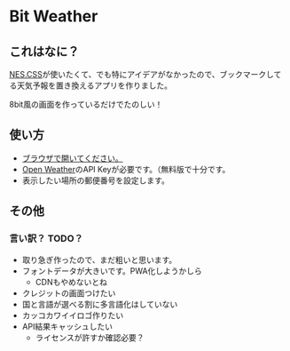 Bit Weather
===========

これはなに？
-----------

[NES.CSS](https://nostalgic-css.github.io/NES.css/)が使いたくて、でも特にアイデアがなかったので、ブックマークしてる天気予報を置き換えるアプリを作りました。

8bit風の画面を作っているだけでたのしい！

使い方
------

* [ブラウザで開いてください。](https://yamahei.github.io/bitweather/)
* [Open Weather](https://openweathermap.org/)のAPI Keyが必要です。（無料版で十分です。
* 表示したい場所の郵便番号を設定します。

その他
------

### 言い訳？ TODO？

* 取り急ぎ作ったので、まだ粗いと思います。
* フォントデータが大きいです。PWA化しようかしら
  * CDNもやめないとね
* クレジットの画面つけたい
* 国と言語が選べる割に多言語化はしていない
* カッコカワイイロゴ作りたい
* API結果キャッシュしたい
  * ライセンスが許すか確認必要？

